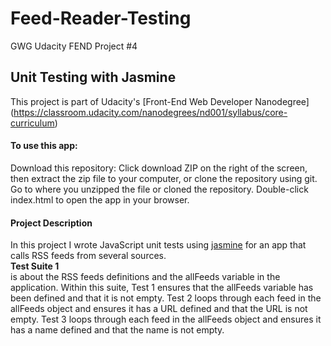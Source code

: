 # Feed-Reader-Testing
GWG Udacity FEND Project #4

## Unit Testing with Jasmine
This project is part of Udacity's [Front-End Web Developer Nanodegree] (https://classroom.udacity.com/nanodegrees/nd001/syllabus/core-curriculum)

#### To use this app:
Download this repository: Click download ZIP on the right of the screen, then extract the zip file to your computer, or clone the repository using git.
Go to where you unzipped the file or cloned the repository.
Double-click index.html to open the app in your browser.


#### Project Description

In this project I wrote JavaScript unit tests using [jasmine](https://jasmine.github.io/) for an app that calls RSS feeds from several sources.<br>
<b>Test Suite 1</b><br>
is about the RSS feeds definitions and the allFeeds variable in the application.
Within this suite, Test 1 ensures that the allFeeds variable has been defined and that it is not empty. Test 2 loops through each feed in the allFeeds object and ensures it has a URL defined and that the URL is not empty. Test 3 loops through each feed in the allFeeds object and ensures it has a name defined and that the name is not empty.

